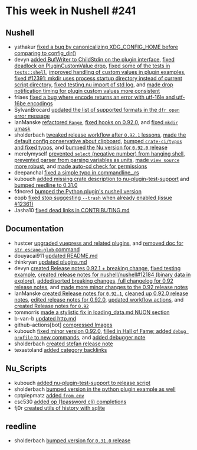 # This week in Nushell #241

## Nushell

- ysthakur [fixed a bug by canonicalizing XDG_CONFIG_HOME before comparing to config_dir()](https://github.com/nushell/nushell/pull/12420)
- devyn [added BufWriter to ChildStdin on the plugin interface](https://github.com/nushell/nushell/pull/12419), [fixed deadlock on PluginCustomValue drop](https://github.com/nushell/nushell/pull/12418), [fixed some of the tests in `tests::shell`](https://github.com/nushell/nushell/pull/12417), [improved handling of custom values in plugin examples](https://github.com/nushell/nushell/pull/12409), [fixed #12391: mkdir uses process startup directory instead of current script directory](https://github.com/nushell/nushell/pull/12394), [fixed testing.nu import of std log](https://github.com/nushell/nushell/pull/12392), and [made drop notification timing for plugin custom values more consistent](https://github.com/nushell/nushell/pull/12341)
- friaes [fixed a bug where encode returns an error with utf-16le and utf-16be encodings](https://github.com/nushell/nushell/pull/12411)
- SylvanBrocard [updated the list of supported formats in the `dfr open` error message](https://github.com/nushell/nushell/pull/12408)
- IanManske [refactored `Range`](https://github.com/nushell/nushell/pull/12405), [fixed hooks on 0.92.0](https://github.com/nushell/nushell/pull/12383), and [fixed `mkdir` umask](https://github.com/nushell/nushell/pull/12354)
- sholderbach [tweaked release workflow after `0.92.1` lessons](https://github.com/nushell/nushell/pull/12401), [made the default config conservative about clipboard](https://github.com/nushell/nushell/pull/12385), [bumped `crate-ci/typos` and fixed typos](https://github.com/nushell/nushell/pull/12381), and [bumped the Nu version for `0.92.0` release](https://github.com/nushell/nushell/pull/12349)
- merelymyself [prevented `select` (negative number) from hanging shell](https://github.com/nushell/nushell/pull/12393), [prevented parser from parsing variables as units](https://github.com/nushell/nushell/pull/12378), [made `view source` more robust](https://github.com/nushell/nushell/pull/12359), and [made auto-cd check for permissions](https://github.com/nushell/nushell/pull/12342)
- deepanchal [fixed a simple typo in commandline\_.rs](https://github.com/nushell/nushell/pull/12387)
- kubouch [added missing crate description to nu-plugin-test-support](https://github.com/nushell/nushell/pull/12368) and [bumped reedline to 0.31.0](https://github.com/nushell/nushell/pull/12366)
- fdncred [bumped the Python plugin's nushell version](https://github.com/nushell/nushell/pull/12367)
- eopb [fixed stop suggesting `--trash` when already enabled (issue #12361)](https://github.com/nushell/nushell/pull/12362)
- Jasha10 [fixed dead links in CONTRIBUTING.md](https://github.com/nushell/nushell/pull/12353)

## Documentation

- hustcer [upgraded vuepress and related plugins](https://github.com/nushell/nushell.github.io/pull/1341), and [removed doc for `str escape-glob` command](https://github.com/nushell/nushell.github.io/pull/1331)
- douyacai911 [updated README.md](https://github.com/nushell/nushell.github.io/pull/1339)
- thinkryan [updated plugins.md](https://github.com/nushell/nushell.github.io/pull/1338)
- devyn [created Release notes 0.92.1 + breaking change](https://github.com/nushell/nushell.github.io/pull/1337), [fixed testing example](https://github.com/nushell/nushell.github.io/pull/1335), [created release notes for nushell/nushell#12184 (binary data in explore)](https://github.com/nushell/nushell.github.io/pull/1329), [added/sorted breaking changes, full changelog for 0.92 release notes](https://github.com/nushell/nushell.github.io/pull/1324), and [made more minor changes to the 0.92 release notes](https://github.com/nushell/nushell.github.io/pull/1323)
- IanManske [created Release notes for `0.92.1`](https://github.com/nushell/nushell.github.io/pull/1336), [cleaned up 0.92.0 release notes](https://github.com/nushell/nushell.github.io/pull/1326), [edited release notes for 0.92.0](https://github.com/nushell/nushell.github.io/pull/1322), [updated workflow actions](https://github.com/nushell/nushell.github.io/pull/1320), and [created Release notes for `0.92`](https://github.com/nushell/nushell.github.io/pull/1301)
- tommorris [made a stylistic fix in loading_data.md NUON section](https://github.com/nushell/nushell.github.io/pull/1333)
- b-van-b [updated http.md](https://github.com/nushell/nushell.github.io/pull/1332)
- github-actions[bot] [compressed Images](https://github.com/nushell/nushell.github.io/pull/1330)
- kubouch [fixed minor version 0.92.0](https://github.com/nushell/nushell.github.io/pull/1328), [filled in Hall of Fame; added `debug profile` to new commands](https://github.com/nushell/nushell.github.io/pull/1325), and [added debugger note](https://github.com/nushell/nushell.github.io/pull/1321)
- sholderbach [created stefan release note](https://github.com/nushell/nushell.github.io/pull/1327)
- texastoland [added category backlinks](https://github.com/nushell/nushell.github.io/pull/1312)

## Nu_Scripts

- kubouch [added nu-plugin-test-support to release script](https://github.com/nushell/nu_scripts/pull/810)
- sholderbach [bumped version in the python plugin example as well](https://github.com/nushell/nu_scripts/pull/809)
- cptpiepmatz [added `from env`](https://github.com/nushell/nu_scripts/pull/808)
- csc530 [added op (1password cli) completions](https://github.com/nushell/nu_scripts/pull/807)
- fj0r [created utils of history with sqlite](https://github.com/nushell/nu_scripts/pull/779)

## reedline

- sholderbach [bumped version for `0.31.0` release](https://github.com/nushell/reedline/pull/780)
